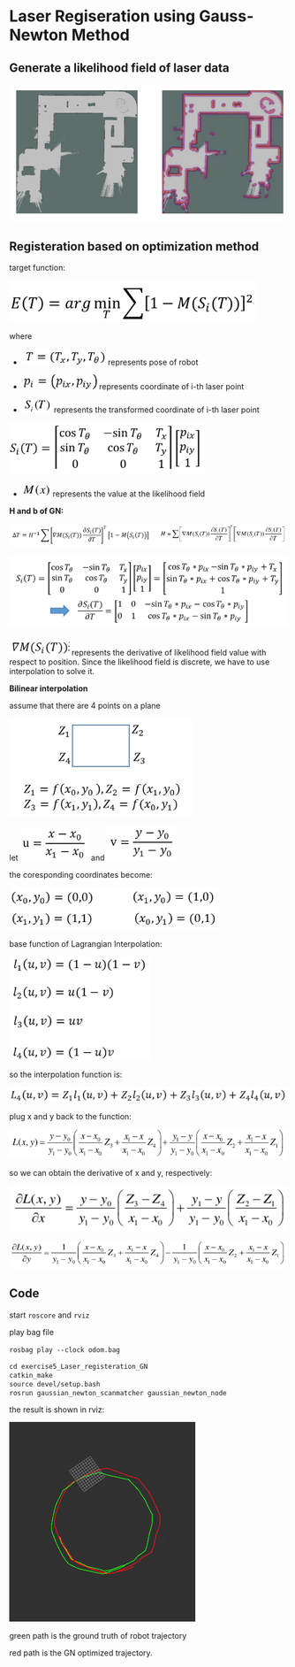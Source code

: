 # Laser Regiseration using Gauss-Newton Method

## Generate a likelihood field of laser data

<dev align=center><img src=./doc/likelihood.png></dev>

## Registeration based on optimization method

target function:

<dev align=center><img src=./doc/gn1.png></dev>


where

+ ![](./doc/gn2.png) represents pose of robot

+ ![](./doc/gn3.png) represents coordinate of i-th laser point

+ ![](./doc/gn4.png) represents the transformed coordinate of i-th laser point

<dev align=center><img src=./doc/gn5.png></dev>

+ ![](./doc/gn6.png) represents the value at the likelihood field

**H and b of GN:**

<dev align=center><img src=./doc/hb.png></dev>

<dev align=center><img src=./doc/si.png></dev>

![](./doc/si2.png) represents the derivative of likelihood field value with respect to position. Since the likelihood field is discrete, we have to use interpolation to solve it.

**Bilinear interpolation**

assume that there are 4 points on a plane

<dev align=center><img src=./doc/inter1.png></dev>

let ![](./doc/inter2.png) and ![](./doc/inter3.png)

the coresponding coordinates become:

<dev align=center><img src=./doc/inter4.png></dev>

base function of Lagrangian Interpolation:

<dev align=center><img src=./doc/inter5.png></dev>

so the interpolation function is:

<dev align=center><img src=./doc/inter6.png></dev>

plug x and y back to the function:

<dev align=center><img src=./doc/inter7.png></dev>

so we can obtain the derivative of x and y, respectively:

<dev align=center><img src=./doc/inter8.png></dev>

<dev align=center><img src=./doc/inter9.png></dev>


## Code
start `roscore` and `rviz`

play bag file

`rosbag play --clock odom.bag`

```
cd exercise5_Laser_registeration_GN
catkin_make
source devel/setup.bash
rosrun gaussian_newton_scanmatcher gaussian_newton_node
```

the result is shown in rviz:

<dev align=center><img src=./doc/result.png></dev>

green path is the ground truth of robot trajectory

red path is the GN optimized trajectory.
